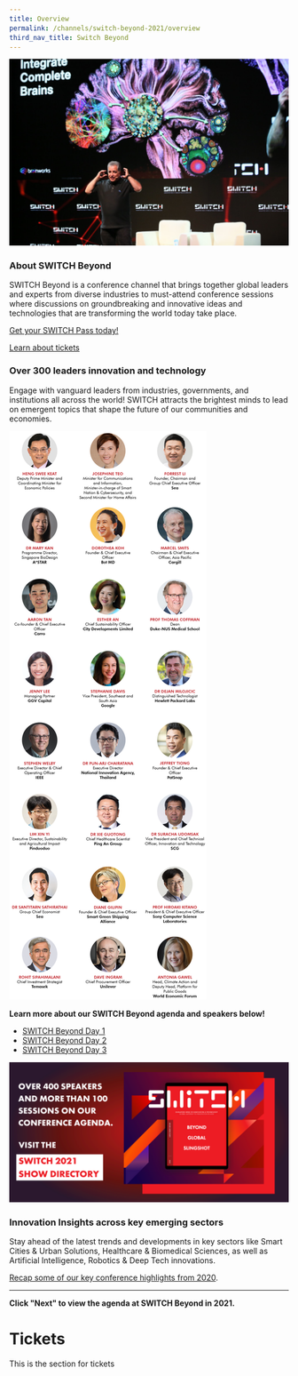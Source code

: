 ```yaml
---
title: Overview
permalink: /channels/switch-beyond-2021/overview
third_nav_title: Switch Beyond
---
```

![](/images/SWITCH%20Connect%205.jpg)
### About SWITCH Beyond
SWITCH Beyond is a conference channel that brings together global leaders and experts from diverse industries to must-attend conference sessions where discussions on groundbreaking and innovative ideas and technologies that are transforming the world today take place. 

[Get your SWITCH Pass today!](https://bit.ly/switch2021reg_web)

<a href="#Tickets">Learn about tickets</a>

### Over 300 leaders innovation and technology
Engage with vanguard leaders from industries, governments, and institutions all across the world! SWITCH attracts the brightest minds to lead on emergent topics that shape the future of our communities and economies.

![SWITCH 2021 Speakers](/images/SWITCH_2021_Speakers_Beyond_Overview_Highlights_v6.png)

**Learn more about our SWITCH Beyond agenda and speakers below!**
* [SWITCH Beyond Day 1](/channels/switch-beyond/agenda-day-1)
* [SWITCH Beyond Day 2](/channels/switch-beyond/agenda-day-2)
* [SWITCH Beyond Day 3](/channels/switch-beyond/agenda-day-3)

[![SWITCH 2021 Show Directory](/images/Website_Banner_Show_Directory_var_1.png)](https://directory.switchsg.org)

### Innovation Insights across key emerging sectors
Stay ahead of the latest trends and developments in key sectors like Smart Cities & Urban Solutions, Healthcare & Biomedical Sciences, as well as Artificial Intelligence, Robotics & Deep Tech innovations.

[Recap some of our key conference highlights from 2020](https://notes.switchsg.org).

***
**Click "Next" to view the agenda at SWITCH Beyond in 2021.**

<h1 id="Tickets">Tickets</h1>

This is the section for tickets